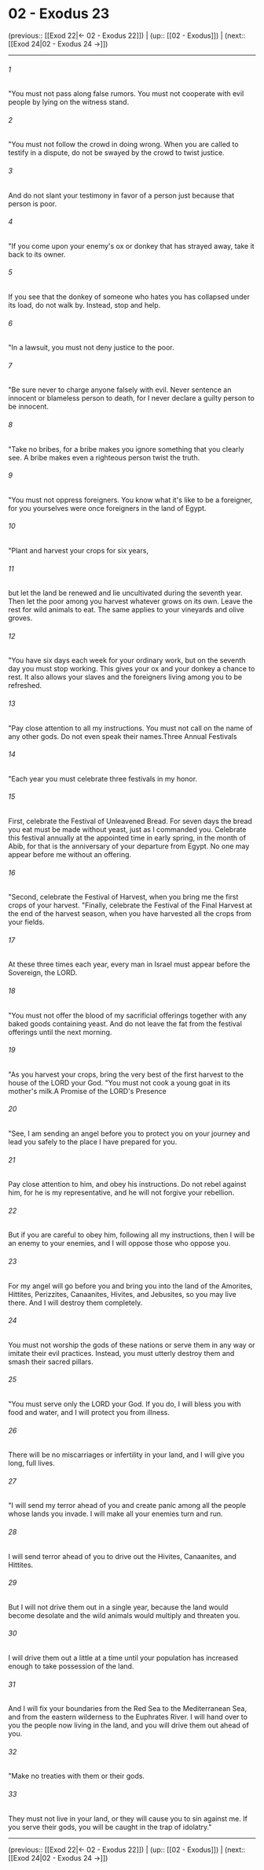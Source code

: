 # 02 - Exodus 23

(previous:: [[Exod 22|← 02 - Exodus 22]]) | (up:: [[02 - Exodus]]) | (next:: [[Exod 24|02 - Exodus 24 →]])

***


###### 1 
"You must not pass along false rumors. You must not cooperate with evil people by lying on the witness stand. 

###### 2 
"You must not follow the crowd in doing wrong. When you are called to testify in a dispute, do not be swayed by the crowd to twist justice. 

###### 3 
And do not slant your testimony in favor of a person just because that person is poor. 

###### 4 
"If you come upon your enemy's ox or donkey that has strayed away, take it back to its owner. 

###### 5 
If you see that the donkey of someone who hates you has collapsed under its load, do not walk by. Instead, stop and help. 

###### 6 
"In a lawsuit, you must not deny justice to the poor. 

###### 7 
"Be sure never to charge anyone falsely with evil. Never sentence an innocent or blameless person to death, for I never declare a guilty person to be innocent. 

###### 8 
"Take no bribes, for a bribe makes you ignore something that you clearly see. A bribe makes even a righteous person twist the truth. 

###### 9 
"You must not oppress foreigners. You know what it's like to be a foreigner, for you yourselves were once foreigners in the land of Egypt. 

###### 10 
"Plant and harvest your crops for six years, 

###### 11 
but let the land be renewed and lie uncultivated during the seventh year. Then let the poor among you harvest whatever grows on its own. Leave the rest for wild animals to eat. The same applies to your vineyards and olive groves. 

###### 12 
"You have six days each week for your ordinary work, but on the seventh day you must stop working. This gives your ox and your donkey a chance to rest. It also allows your slaves and the foreigners living among you to be refreshed. 

###### 13 
"Pay close attention to all my instructions. You must not call on the name of any other gods. Do not even speak their names.Three Annual Festivals 

###### 14 
"Each year you must celebrate three festivals in my honor. 

###### 15 
First, celebrate the Festival of Unleavened Bread. For seven days the bread you eat must be made without yeast, just as I commanded you. Celebrate this festival annually at the appointed time in early spring, in the month of Abib, for that is the anniversary of your departure from Egypt. No one may appear before me without an offering. 

###### 16 
"Second, celebrate the Festival of Harvest, when you bring me the first crops of your harvest. "Finally, celebrate the Festival of the Final Harvest at the end of the harvest season, when you have harvested all the crops from your fields. 

###### 17 
At these three times each year, every man in Israel must appear before the Sovereign, the LORD. 

###### 18 
"You must not offer the blood of my sacrificial offerings together with any baked goods containing yeast. And do not leave the fat from the festival offerings until the next morning. 

###### 19 
"As you harvest your crops, bring the very best of the first harvest to the house of the LORD your God. "You must not cook a young goat in its mother's milk.A Promise of the LORD's Presence 

###### 20 
"See, I am sending an angel before you to protect you on your journey and lead you safely to the place I have prepared for you. 

###### 21 
Pay close attention to him, and obey his instructions. Do not rebel against him, for he is my representative, and he will not forgive your rebellion. 

###### 22 
But if you are careful to obey him, following all my instructions, then I will be an enemy to your enemies, and I will oppose those who oppose you. 

###### 23 
For my angel will go before you and bring you into the land of the Amorites, Hittites, Perizzites, Canaanites, Hivites, and Jebusites, so you may live there. And I will destroy them completely. 

###### 24 
You must not worship the gods of these nations or serve them in any way or imitate their evil practices. Instead, you must utterly destroy them and smash their sacred pillars. 

###### 25 
"You must serve only the LORD your God. If you do, I will bless you with food and water, and I will protect you from illness. 

###### 26 
There will be no miscarriages or infertility in your land, and I will give you long, full lives. 

###### 27 
"I will send my terror ahead of you and create panic among all the people whose lands you invade. I will make all your enemies turn and run. 

###### 28 
I will send terror ahead of you to drive out the Hivites, Canaanites, and Hittites. 

###### 29 
But I will not drive them out in a single year, because the land would become desolate and the wild animals would multiply and threaten you. 

###### 30 
I will drive them out a little at a time until your population has increased enough to take possession of the land. 

###### 31 
And I will fix your boundaries from the Red Sea to the Mediterranean Sea, and from the eastern wilderness to the Euphrates River. I will hand over to you the people now living in the land, and you will drive them out ahead of you. 

###### 32 
"Make no treaties with them or their gods. 

###### 33 
They must not live in your land, or they will cause you to sin against me. If you serve their gods, you will be caught in the trap of idolatry."

***

(previous:: [[Exod 22|← 02 - Exodus 22]]) | (up:: [[02 - Exodus]]) | (next:: [[Exod 24|02 - Exodus 24 →]])
